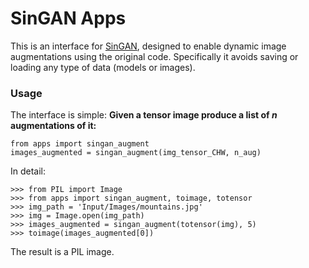 # SinGAN Apps

This is an interface for [SinGAN](http://openaccess.thecvf.com/content_ICCV_2019/papers/Shaham_SinGAN_Learning_a_Generative_Model_From_a_Single_Natural_Image_ICCV_2019_paper.pdf), designed to enable dynamic image augmentations using the original code.
Specifically it avoids saving or loading any type of data (models or images).

### Usage
The interface is simple: **Given a tensor image produce a list of *n* augmentations of it:**
```
from apps import singan_augment
images_augmented = singan_augment(img_tensor_CHW, n_aug)
```
In detail:
```
>>> from PIL import Image
>>> from apps import singan_augment, toimage, totensor
>>> img_path = 'Input/Images/mountains.jpg'
>>> img = Image.open(img_path)
>>> images_augmented = singan_augment(totensor(img), 5)
>>> toimage(images_augmented[0])
```
The result is a PIL image.
